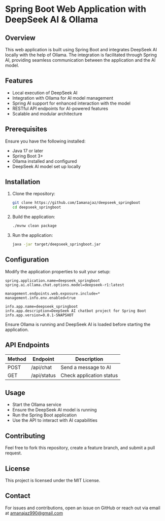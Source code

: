 # Spring Boot Web Application with DeepSeek AI & Ollama

## Overview
This web application is built using Spring Boot and integrates DeepSeek AI locally with the help of Ollama. The integration is facilitated through Spring AI, providing seamless communication between the application and the AI model.

## Features
- Local execution of DeepSeek AI
- Integration with Ollama for AI model management
- Spring AI support for enhanced interaction with the model
- RESTful API endpoints for AI-powered features
- Scalable and modular architecture

## Prerequisites
Ensure you have the following installed:
- Java 17 or later
- Spring Boot 3+
- Ollama installed and configured
- DeepSeek AI model set up locally

## Installation

1. Clone the repository:
   ```sh
   git clone https://github.com/Iamanajaz/deepseek_springboot
   cd deepseek_springboot
   ```

2. Build the application:
   ```sh
   ./mvnw clean package
   ```

3. Run the application:
   ```sh
   java -jar target/deepseek_springboot.jar
   ```

## Configuration
Modify the application properties to suit your setup:
```properties
spring.application.name=deepseek_springboot
spring.ai.ollama.chat.options.model=deepseek-r1:latest

management.endpoints.web.exposure.include=*
management.info.env.enabled=true

info.app.name=deepseek_springboot
info.app.description=DeepSeek AI chatbot project for Spring Boot
info.app.version=0.0.1-SNAPSHOT
```
Ensure Ollama is running and DeepSeek AI is loaded before starting the application.

## API Endpoints
| Method | Endpoint      | Description              |
|--------|-------------|--------------------------|
| POST   | /api/chat   | Send a message to AI     |
| GET    | /api/status | Check application status |

## Usage
- Start the Ollama service
- Ensure the DeepSeek AI model is running
- Run the Spring Boot application
- Use the API to interact with AI capabilities

## Contributing
Feel free to fork this repository, create a feature branch, and submit a pull request.

## License
This project is licensed under the MIT License.

## Contact
For issues and contributions, open an issue on GitHub or reach out via email at amanajaz990@gmail.com